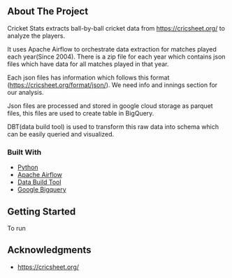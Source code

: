 <!-- ABOUT THE PROJECT -->
## About The Project

Cricket Stats extracts ball-by-ball cricket data from https://cricsheet.org/ to analyze the players.

It uses Apache Airflow to orchestrate data extraction for matches played each year(Since 2004). There is a zip file for each year which contains json files which have data for all matches played in that year.

Each json files has information which follows this format (https://cricsheet.org/format/json/). We need info and innings section for our analysis.

Json files are processed and stored in google cloud storage as parquet files, this files are used to create table in BigQuery.

DBT(data build tool) is used to transform this raw data into schema which can be easily queried and visualized.


### Built With

* [Python](https://www.python.org/)
* [Apache Airflow](https://airflow.apache.org/)
* [Data Build Tool](https://www.getdbt.com/)
* [Google Bigquery](https://cloud.google.com/bigquery)


<!-- GETTING STARTED -->
## Getting Started

To run 



<!-- ACKNOWLEDGMENTS -->
## Acknowledgments

- https://cricsheet.org/

